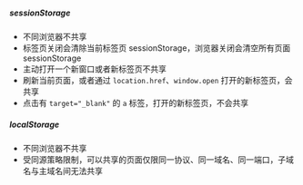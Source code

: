##### sessionStorage
- 不同浏览器不共享
- 标签页关闭会清除当前标签页 sessionStorage，浏览器关闭会清空所有页面 sessionStorage
- 主动打开一个新窗口或者新标签页不共享
- 刷新当前页面，或者通过 `location.href`、`window.open` 打开的新标签页，会共享
- 点击有 `target="_blank"` 的 `a` 标签，打开的新标签页，不会共享

##### localStorage
- 不同浏览器不共享
- 受同源策略限制，可以共享的页面仅限同一协议、同一域名、同一端口，子域名与主域名间无法共享

